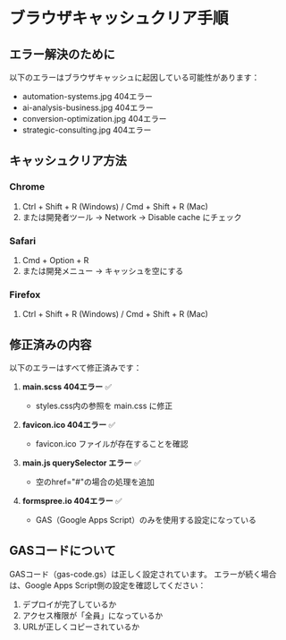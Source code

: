 # ブラウザキャッシュクリア手順

## エラー解決のために

以下のエラーはブラウザキャッシュに起因している可能性があります：

- automation-systems.jpg 404エラー
- ai-analysis-business.jpg 404エラー
- conversion-optimization.jpg 404エラー
- strategic-consulting.jpg 404エラー

## キャッシュクリア方法

### Chrome
1. Ctrl + Shift + R (Windows) / Cmd + Shift + R (Mac)
2. または開発者ツール → Network → Disable cache にチェック

### Safari
1. Cmd + Option + R
2. または開発メニュー → キャッシュを空にする

### Firefox
1. Ctrl + Shift + R (Windows) / Cmd + Shift + R (Mac)

## 修正済みの内容

以下のエラーはすべて修正済みです：

1. **main.scss 404エラー** ✅
   - styles.css内の参照を main.css に修正

2. **favicon.ico 404エラー** ✅
   - favicon.ico ファイルが存在することを確認

3. **main.js querySelector エラー** ✅
   - 空のhref="#"の場合の処理を追加

4. **formspree.io 404エラー** ✅
   - GAS（Google Apps Script）のみを使用する設定になっている

## GASコードについて

GASコード（gas-code.gs）は正しく設定されています。
エラーが続く場合は、Google Apps Script側の設定を確認してください：

1. デプロイが完了しているか
2. アクセス権限が「全員」になっているか
3. URLが正しくコピーされているか